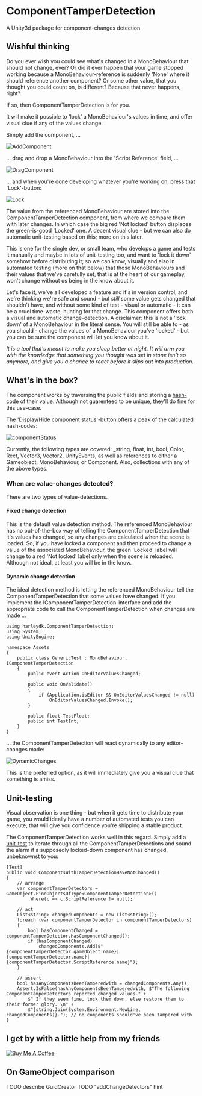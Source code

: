 # ComponentTamperDetection
A Unity3d package for component-changes detection

## Wishful thinking

Do you ever wish you could see what's changed in a MonoBehaviour that should not change, ever? Or did it ever happen that your game stopped working because a MonoBehaviour-reference is suddenly 'None' where it should reference another component? Or some other value, that you thought you could count on, is different? Because that never happens, right?

If so, then ComponentTamperDetection is for you.

It will make it possible to 'lock' a MonoBehaviour's values in time, and offer visual clue if any of the values change. 

Simply add the component, ...

![AddComponent](Documentation/addComponent.png)

... drag and drop a MonoBehaviour into the 'Script Reference' field, ...

![DragComponent](Documentation/dragComponent.png)

... and when you're done developing whatever you're working on, press that 'Lock'-button:

![Lock](Documentation/lockButton.png)

The value from the referenced MonoBehaviour are stored into the ComponentTamperDetection component, from where we compare them with later changes. In which case the big red 'Not locked' button displaces the green-is-good 'Locked' one. A decent visual clue - but we can also do automatic unit-testing based on this; more on this later.

This is one for the single dev, or small team, who develops a game and tests it manually and maybe in lots of unit-testing too, and want to 'lock it down' somehow before distributing it; so we can know, visually and also in automated testing (more on that below) that those MonoBehaviours and their values that we've carefully set, that is at the heart of our gameplay, won't change without us being in the know about it. 

Let's face it, we've all developed a feature and it's in version control, and we're thinking we're safe and sound - but  _still_ some value gets changed that shouldn't have, and without some kind of test - visual or automatic - it can be a cruel time-waste, hunting for that change. This component offers both a visual and automatic change-detection. A disclaimer: this is not a 'lock down' of a MonoBehaviour in the literal sense. You will still be able to - as you should - change the values of a MonoBehaviour you've 'locked' - but you can be sure the component will let you know about it. 

_It is a tool that's meant to make you sleep better at night. It will arm you with the knowledge that something you thought was set in stone isn't so anymore, and give you a chance to react before it slips out into production._


## What's in the box?

The component works by traversing the public fields and storing a [hash-code](https://docs.microsoft.com/en-us/dotnet/api/system.object.gethashcode?view=net-5.0) of their value. Although not guarenteed to be unique, they'll do fine for this use-case.

The 'Display/Hide component status'-button offers a peak of the calculated hash-codes:

![componentStatus](Documentation/componentStatus.png)

Currently, the following types are covered: _string, float, int, bool, Color, Rect, Vector3, Vector2, UnityEvents, as well as references to either a Gameobject, MonoBehaviour, or Component. Also, collections with any of the above types.


### When are value-changes detected?

There are two types of value-detections. 

#### Fixed change detection

This is the default value detection method. The referenced MonoBehaviour has no out-of-the-box way of telling the ComponentTamperDetection that it's values has changed, so any changes are calculated when the scene is loaded. So, if you have locked a component and then proceed to change a value of the associated MonoBehaviour, the green 'Locked' label will change to a red 'Not locked' label only when the scene is reloaded. Although not ideal, at least you will be in the know.

#### Dynamic change detection

The ideal detection method is letting the referenced MonoBehaviour tell the ComponentTamperDetection that some values have changed. If you implement the IComponentTamperDetection-interface and add the appropriate code to call the ComponentTamperDetection when changes are made ...

```
using harleydk.ComponentTamperDetection;
using System;
using UnityEngine;

namespace Assets
{
    public class GenericTest : MonoBehaviour, IComponentTamperDetection
    {
        public event Action OnEditorValuesChanged;

        public void OnValidate()
        {
            if (Application.isEditor && OnEditorValuesChanged != null)
                OnEditorValuesChanged.Invoke();
        }

        public float TestFloat;
        public int TestInt;
    }
}
```

... the ComponentTamperDetection will react dynamically to any editor-changes made:

![DynamicChanges](Documentation/dynamicChanges.gif)

This is the preferred option, as it will immediately give you a visual clue that something is amiss.

## Unit-testing

Visual observation is one thing - but when it gets time to distribute your game, you would ideally have a number of automated tests you can execute, that will give you confidence you're shipping a stable product.

The ComponentTamperDetection works well in this regard. Simply add a [unit-test](https://docs.unity3d.com/Manual/testing-editortestsrunner.html) to iterate through all the ComponentTamperDetections and sound the alarm if a supposedly locked-down component has changed, unbeknownst to you:

```
[Test]
public void ComponentsWithTamperDetectionHaveNotChanged()
{
    // arrange
    var componentTamperDetectors = GameObject.FindObjectsOfType<ComponentTamperDetection>()
        .Where(c => c.ScriptReference != null);

    // act
    List<string> changedComponents = new List<string>();
    foreach (var componentTamperDetector in componentTamperDetectors)
    {
        bool hasComponentChanged = componentTamperDetector.HasComponentChanged();
        if (hasComponentChanged)
            changedComponents.Add($"{componentTamperDetector.gameObject.name}|{componentTamperDetector.name}|{componentTamperDetector.ScriptReference.name}");
    }

    // assert
    bool hasAnyComponentsBeenTamperedwith = changedComponents.Any();
    Assert.IsFalse(hasAnyComponentsBeenTamperedwith, $"The following ComponentTamperDetectors reported changed values." +
        $" If they seem fine, lock them down, else restore them to their former glory. \n" +
        $"{string.Join(System.Environment.NewLine, changedComponents)}."); // no components should've been tampered with
}

```
## I get by with a little help from my friends

<a href="https://www.buymeacoffee.com/Ghi82pFzV" target="_blank"><img src="https://www.buymeacoffee.com/assets/img/custom_images/yellow_img.png" alt="Buy Me A Coffee" style="height: auto !important;width: auto !important;" ></a>

## On GameObject comparison

TODO describe GuidCreator
TODO "addChangeDetectors" hint
